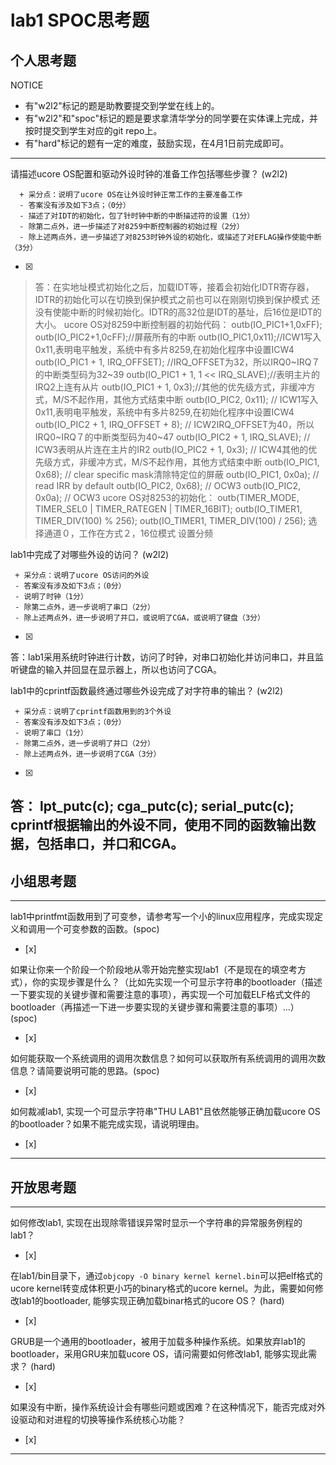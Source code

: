 # lab1 SPOC思考题

## 个人思考题

NOTICE
- 有"w2l2"标记的题是助教要提交到学堂在线上的。
- 有"w2l2"和"spoc"标记的题是要求拿清华学分的同学要在实体课上完成，并按时提交到学生对应的git repo上。
- 有"hard"标记的题有一定的难度，鼓励实现，在4月1日前完成即可。

---

请描述ucore OS配置和驱动外设时钟的准备工作包括哪些步骤？ (w2l2)
```
  + 采分点：说明了ucore OS在让外设时钟正常工作的主要准备工作
  - 答案没有涉及如下3点；（0分）
  - 描述了对IDT的初始化，包了针时钟中断的中断描述符的设置（1分）
  - 除第二点外，进一步描述了对8259中断控制器的初始过程（2分）
  - 除上述两点外，进一步描述了对8253时钟外设的初始化，或描述了对EFLAG操作使能中断（3分）
 ```
- [x]  

>答：在实地址模式初始化之后，加载IDT等，接着会初始化IDTR寄存器，IDTR的初始化可以在切换到保护模式之前也可以在刚刚切换到保护模式
还没有使能中断的时候初始化。IDTR的高32位是IDT的基址，后16位是IDT的大小。
 ucore OS对8259中断控制器的初始代码：
outb(IO_PIC1+1,0xFF);
outb(IO_PIC2+1,0cFF);//屏蔽所有的中断
outb(IO_PIC1,0x11);//ICW1写入0x11,表明电平触发，系统中有多片8259,在初始化程序中设置ICW4
outb(IO_PIC1 + 1, IRQ_OFFSET); //IRQ_OFFSET为32，所以IRQ0~IRQ７的中断类型码为32~39
outb(IO_PIC1 + 1, 1 << IRQ_SLAVE);//表明主片的IRQ2上连有从片
outb(IO_PIC1 + 1, 0x3);//其他的优先级方式，非缓冲方式，M/S不起作用，其他方式结束中断
outb(IO_PIC2, 0x11);    // ICW1写入0x11,表明电平触发，系统中有多片8259,在初始化程序中设置ICW4
outb(IO_PIC2 + 1, IRQ_OFFSET + 8);  // ICW2IRQ_OFFSET为40，所以IRQ0~IRQ７的中断类型码为40~47
outb(IO_PIC2 + 1, IRQ_SLAVE);       // ICW3表明从片连在主片的IR2
outb(IO_PIC2 + 1, 0x3);             // ICW4其他的优先级方式，非缓冲方式，M/S不起作用，其他方式结束中断
outb(IO_PIC1, 0x68);    // clear specific mask清除特定位的屏蔽
outb(IO_PIC1, 0x0a);    // read IRR by default
outb(IO_PIC2, 0x68);    // OCW3
outb(IO_PIC2, 0x0a);    // OCW3
ucore OS对8253的初始化：
outb(TIMER_MODE, TIMER_SEL0 | TIMER_RATEGEN | TIMER_16BIT);
outb(IO_TIMER1, TIMER_DIV(100) % 256);
outb(IO_TIMER1, TIMER_DIV(100) / 256);
选择通道０，工作在方式２，16位模式
设置分频

lab1中完成了对哪些外设的访问？ (w2l2)
 ```
  + 采分点：说明了ucore OS访问的外设
  - 答案没有涉及如下3点；（0分）
  - 说明了时钟（1分）
  - 除第二点外，进一步说明了串口（2分）
  - 除上述两点外，进一步说明了并口，或说明了CGA，或说明了键盘（3分）
 ```
- [x]  

>  
答：lab1采用系统时钟进行计数，访问了时钟，对串口初始化并访问串口，并且监听键盘的输入并回显在显示器上，所以也访问了CGA。

lab1中的cprintf函数最终通过哪些外设完成了对字符串的输出？ (w2l2)
 ```
  + 采分点：说明了cprintf函数用到的3个外设
  - 答案没有涉及如下3点；（0分）
  - 说明了串口（1分）
  - 除第二点外，进一步说明了并口（2分）
  - 除上述两点外，进一步说明了CGA（3分）
 ```
- [x]  

>  
答： 
lpt_putc(c);
cga_putc(c);
serial_putc(c);
cprintf根据输出的外设不同，使用不同的函数输出数据，包括串口，并口和CGA。
---

## 小组思考题

---

lab1中printfmt函数用到了可变参，请参考写一个小的linux应用程序，完成实现定义和调用一个可变参数的函数。(spoc)
- [x]  



如果让你来一个阶段一个阶段地从零开始完整实现lab1（不是现在的填空考方式），你的实现步骤是什么？（比如先实现一个可显示字符串的bootloader（描述一下要实现的关键步骤和需要注意的事项），再实现一个可加载ELF格式文件的bootloader（再描述一下进一步要实现的关键步骤和需要注意的事项）...） (spoc)
- [x]  

> 


如何能获取一个系统调用的调用次数信息？如何可以获取所有系统调用的调用次数信息？请简要说明可能的思路。(spoc)
- [x]  

> 


如何裁减lab1, 实现一个可显示字符串"THU LAB1"且依然能够正确加载ucore OS的bootloader？如果不能完成实现，请说明理由。
- [x]  

> 

---

## 开放思考题

---

如何修改lab1, 实现在出现除零错误异常时显示一个字符串的异常服务例程的lab1？
- [x]  

> 


在lab1/bin目录下，通过`objcopy -O binary kernel kernel.bin`可以把elf格式的ucore kernel转变成体积更小巧的binary格式的ucore kernel。为此，需要如何修改lab1的bootloader, 能够实现正确加载binar格式的ucore OS？ (hard)
- [x]  

>

GRUB是一个通用的bootloader，被用于加载多种操作系统。如果放弃lab1的bootloader，采用GRU来加载ucore OS，请问需要如何修改lab1, 能够实现此需求？ (hard)
- [x]  

>


如果没有中断，操作系统设计会有哪些问题或困难？在这种情况下，能否完成对外设驱动和对进程的切换等操作系统核心功能？
- [x]  

>  

---
